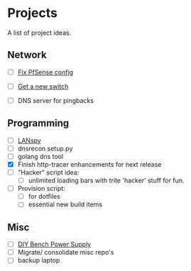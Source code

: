 # Projects

A list of project ideas.

## Network

- [ ] [Fix PfSense config](fix-pfsense-config)
- [ ] [Get a new switch](new-switch)
- [ ] DNS server for pingbacks


## Programming

- [ ] [LANspy](LANspy)
- [ ] dnsrecon setup.py
- [ ] golang dns tool
- [X] Finish http-tracer enhancements for next release
- [ ] "Hacker" script idea:
  - [ ] unlimited loading bars with trite 'hacker' stuff for fun.
- [ ] Provision script:
  - [ ] for dotfiles 
  - [ ] essential new build items

## Misc

- [ ] [DIY Bench Power Supply](diy-bench-psu)
- [ ] Migrate/ consolidate misc repo's
- [ ] backup laptop
